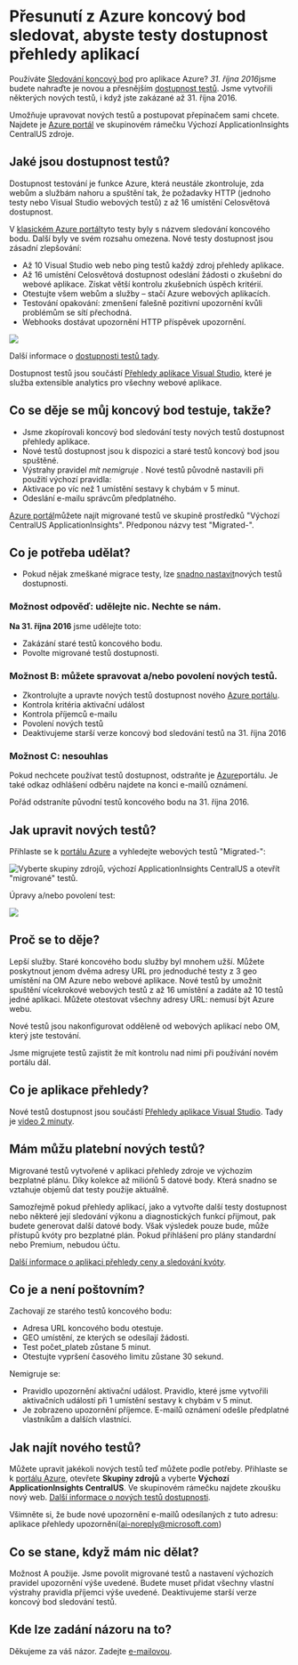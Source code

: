 <properties 
    pageTitle="Azure koncového bodu migrace do testy dostupnost přehledy aplikací" 
    description="Migrace klasické Azure koncový bod sledování testů přehledné aplikace dostupnost testuje 31. října 2016."
    services="application-insights" 
    documentationCenter=""
    authors="soubhagyadash" 
    manager="douge"/>

<tags 
    ms.service="application-insights" 
    ms.workload="tbd" 
    ms.tgt_pltfrm="ibiza" 
    ms.devlang="na" 
    ms.topic="article" 
    ms.date="07/25/2016" 
    ms.author="awills"/>
 
# <a name="moving-from-azure-endpoint-monitoring-to-application-insights-availability-tests"></a>Přesunutí z Azure koncový bod sledovat, abyste testy dostupnost přehledy aplikací

Používáte [Sledování koncový bod](https://blogs.msdn.microsoft.com/mast/2013/03/03/windows-azure-portal-update-configure-web-endpoint-status-monitoring-preview/) pro aplikace Azure? *31. října 2016*jsme budete nahraďte je novou a přesnějším [dostupnost testů](app-insights-monitor-web-app-availability.md). Jsme vytvořili některých nových testů, i když jste zakázané až 31. října 2016. 

Umožňuje upravovat nových testů a postupovat přepínačem sami chcete. Najdete je [Azure portál](https://portal.azure.com) ve skupinovém rámečku Výchozí ApplicationInsights CentralUS zdroje.


## <a name="what-are-availability-tests"></a>Jaké jsou dostupnost testů?

Dostupnost testování je funkce Azure, která neustále zkontroluje, zda webům a službám nahoru a spuštění tak, že požadavky HTTP (jednoho testy nebo Visual Studio webových testů) z až 16 umístění Celosvětová dostupnost. 

V [klasickém Azure portál](https://manage.windowsazure.com)tyto testy byly s názvem sledování koncového bodu. Další byly ve svém rozsahu omezena. Nové testy dostupnost jsou zásadní zlepšování:

* Až 10 Visual Studio web nebo ping testů každý zdroj přehledy aplikace. 
* Až 16 umístění Celosvětová dostupnost odeslání žádosti o zkušební do webové aplikace. Získat větší kontrolu zkušebních úspěch kritérií. 
* Otestujte všem webům a služby – stačí Azure webových aplikacích.
* Testování opakování: zmenšení falešně pozitivní upozornění kvůli problémům se sítí přechodná. 
* Webhooks dostávat upozornění HTTP příspěvek upozornění.

![](./media/app-insights-migrate-azure-endpoint-tests/16-1test.png)

Další informace o [dostupnosti testů tady](app-insights-monitor-web-app-availability.md).

Dostupnost testů jsou součástí [Přehledy aplikace Visual Studio](app-insights-overview.md), které je služba extensible analytics pro všechny webové aplikace.



## <a name="so-whats-happening-to-my-endpoint-tests"></a>Co se děje se můj koncový bod testuje, takže?

* Jsme zkopírovali koncový bod sledování testy nových testů dostupnost přehledy aplikace.
* Nové testů dostupnost jsou k dispozici a staré testů koncový bod jsou spuštěné.
* Výstrahy pravidel *mít nemigruje* . Nové testů původně nastavili při použití výchozí pravidla:
 * Aktivace po víc než 1 umístění sestavy k chybám v 5 minut.
 * Odeslání e-mailu správcům předplatného.

[Azure portál](https://portal.azure.com)můžete najít migrované testů ve skupině prostředků "Výchozí CentralUS ApplicationInsights". Předponou názvy test "Migrated-". 

## <a name="what-do-i-need-to-do"></a>Co je potřeba udělat?

* Pokud nějak zmeškané migrace testy, lze [snadno nastavit](app-insights-monitor-web-app-availability.md)nových testů dostupnosti.

### <a name="option-a-do-nothing-leave-it-to-us"></a>Možnost odpověď: udělejte nic. Nechte se nám.

**Na 31. října 2016** jsme udělejte toto:

* Zakázání staré testů koncového bodu.
* Povolte migrované testů dostupnosti.

### <a name="option-b-you-manage-andor-enable-the-new-tests"></a>Možnost B: můžete spravovat a/nebo povolení nových testů.

* Zkontrolujte a upravte nových testů dostupnost nového [Azure portálu](https://portal.azure.com). 
 * Kontrola kritéria aktivační událost
 * Kontrola příjemců e-mailu
* Povolení nových testů
* Deaktivujeme starší verze koncový bod sledování testů na 31. října 2016 


### <a name="option-c-opt-out"></a>Možnost C: nesouhlas

Pokud nechcete používat testů dostupnost, odstraňte je [Azure](https://portal.azure.com)portálu. Je také odkaz odhlášení odběru najdete na konci e-mailů oznámení.

Pořád odstraníte původní testů koncového bodu na 31. října 2016. 

## <a name="how-do-i-edit-the-new-tests"></a>Jak upravit nových testů?

Přihlaste se k [portálu Azure](https://portal.azure.com) a vyhledejte webových testů "Migrated-": 

![Vyberte skupiny zdrojů, výchozí ApplicationInsights CentralUS a otevřít "migrované" testů.](./media/app-insights-migrate-azure-endpoint-tests/20.png)

Úpravy a/nebo povolení test:

![](./media/app-insights-migrate-azure-endpoint-tests/21.png)


## <a name="why-is-this-happening"></a>Proč se to děje?

Lepší služby. Staré koncového bodu služby byl mnohem užší. Můžete poskytnout jenom dvěma adresy URL pro jednoduché testy z 3 geo umístění na OM Azure nebo webové aplikace. Nové testů by umožnit spuštění vícekrokové webových testů z až 16 umístění a zadáte až 10 testů jedné aplikaci. Můžete otestovat všechny adresy URL: nemusí být Azure webu.

Nové testů jsou nakonfigurovat odděleně od webových aplikací nebo OM, který jste testování. 

Jsme migrujete testů zajistit že mít kontrolu nad nimi při používání novém portálu dál. 

## <a name="what-is-application-insights"></a>Co je aplikace přehledy?

Nové testů dostupnost jsou součástí [Přehledy aplikace Visual Studio](app-insights-overview.md). Tady je [video 2 minuty](http://go.microsoft.com/fwlink/?LinkID=733921).

## <a name="am-i-paying-for-the-new-tests"></a>Mám můžu platební nových testů?

Migrované testů vytvořené v aplikaci přehledy zdroje ve výchozím bezplatné plánu. Díky kolekce až miliónů 5 datové body. Která snadno se vztahuje objemů dat testy použije aktuálně. 

Samozřejmě pokud přehledy aplikací, jako a vytvořte další testy dostupnost nebo některé její sledování výkonu a diagnostických funkcí přijmout, pak budete generovat další datové body.  Však výsledek pouze bude, může přístupů kvóty pro bezplatné plán. Pokud přihlášení pro plány standardní nebo Premium, nebudou účtu. 

[Další informace o aplikaci přehledy ceny a sledování kvóty](app-insights-pricing.md). 

## <a name="what-is-and-isnt-migrated"></a>Co je a není poštovním?

Zachovají ze starého testů koncového bodu:

* Adresa URL koncového bodu otestuje.
* GEO umístění, ze kterých se odesílají žádosti.
* Test počet_plateb zůstane 5 minut.
* Otestujte vypršení časového limitu zůstane 30 sekund. 

Nemigruje se:

* Pravidlo upozornění aktivační událost. Pravidlo, které jsme vytvořili aktivačních událostí při 1 umístění sestavy k chybám v 5 minut.
* Je zobrazeno upozornění příjemce. E-mailů oznámení odešle předplatné vlastníkům a dalších vlastníci. 

## <a name="how-do-i-find-the-new-tests"></a>Jak najít nového testů?

Můžete upravit jakékoli nových testů teď můžete podle potřeby. Přihlaste se k [portálu Azure](https://portal.azure.com), otevřete **Skupiny zdrojů** a vyberte **Výchozí ApplicationInsights CentralUS**. Ve skupinovém rámečku najdete zkoušku nový web. [Další informace o nových testů dostupnosti](app-insights-monitor-web-app-availability.md).

Všimněte si, že bude nové upozornění e-mailů odesílaných z tuto adresu: aplikace přehledy upozornění(ai-noreply@microsoft.com)

## <a name="what-happens-if-i-do-nothing"></a>Co se stane, když mám nic dělat?

Možnost A použije. Jsme povolit migrované testů a nastavení výchozích pravidel upozornění výše uvedené. Budete muset přidat všechny vlastní výstrahy pravidla příjemci výše uvedené. Deaktivujeme starší verze koncový bod sledování testů. 

## <a name="where-can-i-provide-feedback-on-this"></a>Kde lze zadání názoru na to? 

Děkujeme za váš názor. Zadejte [e-mailovou](mailto:vsai@microsoft.com). 

